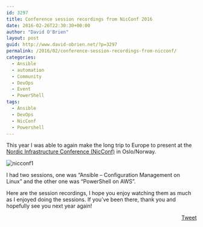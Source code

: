 ```yaml
---
id: 3297
title: Conference session recordings from NicConf 2016
date: 2016-02-26T22:30:30+00:00
author: "David O'Brien"
layout: post
guid: http://www.david-obrien.net/?p=3297
permalink: /2016/02/conference-session-recordings-from-nicconf/
categories:
  - Ansible
  - automation
  - Community
  - DevOps
  - Event
  - PowerShell
tags:
  - Ansible
  - DevOps
  - NicConf
  - Powershell
---
```

<p style="text-align: left;">
  This year I was able to again make the long trip to Europe to present at the <a href="http://www.nicconf.com" onclick="_gaq.push(['_trackEvent', 'outbound-article', 'http://www.nicconf.com', 'Nordic Infrastructure Conference (NicConf)']);" >Nordic Infrastructure Conference (NicConf)</a> in Oslo/Norway.
</p>

<p style="text-align: left;">
  <img class="img-responsive aligncenter size-full wp-image-3300" src="/media/2016/02/nicconf1.jpeg" alt="nicconf1" width="3264" height="2448" srcset="/media/2016/02/nicconf1-300x225.jpeg 300w, /media/2016/02/nicconf1-768x576.jpeg 768w, /media/2016/02/nicconf1-1024x768.jpeg 1024w, /media/2016/02/nicconf1.jpeg 3264w" sizes="(max-width: 3264px) 100vw, 3264px" />
</p>

<p style="text-align: left;">
  I had two sessions, one was &#8220;Ansible &#8211; Configuration Management on Linux&#8221; and the other one was &#8220;PowerShell on AWS&#8221;.
</p>

<p style="text-align: left;">
  Here are the session recordings, I hope you enjoy watching them as much as I enjoyed doing the sessions. If you&#8217;ve been there, thank you and hopefully see you next year again!
</p>



  


<div style="float: right; margin-left: 10px;">
  <a href="https://twitter.com/share" onclick="_gaq.push(['_trackEvent', 'outbound-article', 'https://twitter.com/share', 'Tweet']);" class="twitter-share-button" data-hashtags="Ansible,DevOps,NicConf,Powershell" data-count="vertical" data-url="http://www.david-obrien.net/2016/02/conference-session-recordings-from-nicconf/">Tweet</a>
</div>
